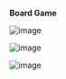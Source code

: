 **Board Game**

![image](https://user-images.githubusercontent.com/9462056/154264017-3bc34bdc-37b3-4748-b0ba-d28c6ea5a0f8.png)

![image](https://user-images.githubusercontent.com/9462056/154264158-76e0a606-bba9-4262-be02-70dde605d4b4.png)

![image](https://user-images.githubusercontent.com/9462056/154264277-46753b66-e1a7-47bd-965e-d0ab3ffef36a.png)

